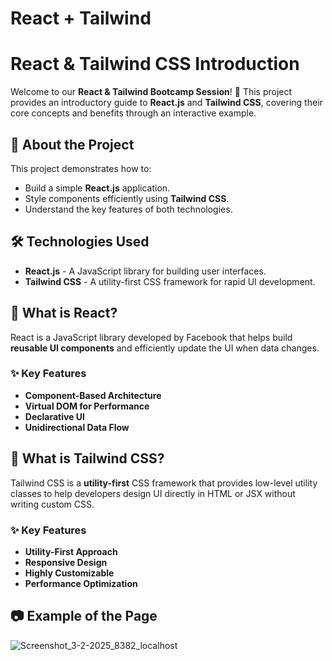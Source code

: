 # React + Tailwind

# React & Tailwind CSS Introduction

Welcome to our **React & Tailwind Bootcamp Session**! 🚀 This project provides an introductory guide to **React.js** and **Tailwind CSS**, covering their core concepts and benefits through an interactive example.

## 📌 About the Project
This project demonstrates how to:
- Build a simple **React.js** application.
- Style components efficiently using **Tailwind CSS**.
- Understand the key features of both technologies.

## 🛠 Technologies Used
- **React.js** - A JavaScript library for building user interfaces.
- **Tailwind CSS** - A utility-first CSS framework for rapid UI development.

## 📖 What is React?
React is a JavaScript library developed by Facebook that helps build **reusable UI components** and efficiently update the UI when data changes.

### ✨ Key Features
- **Component-Based Architecture**
- **Virtual DOM for Performance**
- **Declarative UI**
- **Unidirectional Data Flow**

## 🎨 What is Tailwind CSS?
Tailwind CSS is a **utility-first** CSS framework that provides low-level utility classes to help developers design UI directly in HTML or JSX without writing custom CSS.

### ✨ Key Features
- **Utility-First Approach**
- **Responsive Design**
- **Highly Customizable**
- **Performance Optimization**

## 📷 Example of the Page
![Screenshot_3-2-2025_8382_localhost](https://github.com/user-attachments/assets/dcdd23a8-5553-44f4-8b99-2aa60ef0968d)
